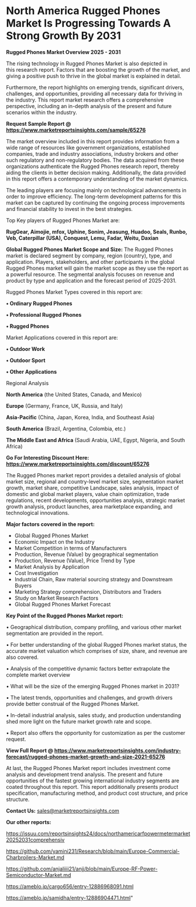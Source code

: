 # North America Rugged Phones Market Is Progressing Towards A Strong Growth By 2031

<Strong> Rugged Phones Market Overview 2025 - 2031</strong>

The rising technology in Rugged Phones Market is also depicted in this research report. Factors that are boosting the growth of the market, and giving a positive push to thrive in the global market is explained in detail.

Furthermore, the report highlights on emerging trends, significant drivers, challenges, and opportunities, providing all necessary data for thriving in the industry. This report market research offers a comprehensive perspective, including an in-depth analysis of the present and future scenarios within the industry.

<strong>Request Sample Report @ <a href=https://www.marketreportsinsights.com/sample/65276>https://www.marketreportsinsights.com/sample/65276</a></strong>

The market overview included in this report provides information from a wide range of resources like government organizations, established companies, trade and industry associations, industry brokers and other such regulatory and non-regulatory bodies. The data acquired from these organizations authenticate the Rugged Phones research report, thereby aiding the clients in better decision making. Additionally, the data provided in this report offers a contemporary understanding of the market dynamics.

The leading players are focusing mainly on technological advancements in order to improve efficiency. The long-term development patterns for this market can be captured by continuing the ongoing process improvements and financial stability to invest in the best strategies.

Top Key players of Rugged Phones Market are:

<strong>RugGear, Aimojie, mfox, Uphine, Sonim, Jeasung, Huadoo, Seals, Runbo, Veb, Caterpillar (USA), Conquest, Lemu, Fadar, Weitu, Daxian</strong>

<strong><b>Global Rugged Phones Market Scope and Size:</b></strong>
The Rugged Phones market is declared segment by company, region (country), type, and application. Players, stakeholders, and other participants in the global Rugged Phones market will gain the market scope as they use the report as a powerful resource. The segmental analysis focuses on revenue and product by type and application and the forecast period of 2025-2031.

Rugged Phones Market Types covered in this report are:

<strong>• Ordinary Rugged Phones

• Professional Rugged Phones

• Rugged Phones</strong>

Market Applications covered in this report are:

<strong>• Outdoor Work

• Outdoor Sport

• Other Applications</strong> 

Regional Analysis

<strong>North America</strong> (the United States, Canada, and Mexico)

<strong>Europe</strong> (Germany, France, UK, Russia, and Italy)

<strong>Asia-Pacific</strong> (China, Japan, Korea, India, and Southeast Asia)

<strong>South America</strong> (Brazil, Argentina, Colombia, etc.)

<strong>The Middle East and Africa</strong> (Saudi Arabia, UAE, Egypt, Nigeria, and South Africa)

<strong>Go For Interesting Discount Here: <a href=https://www.marketreportsinsights.com/discount/65276>https://www.marketreportsinsights.com/discount/65276</a></strong>

The Rugged Phones market report provides a detailed analysis of global market size, regional and country-level market size, segmentation market growth, market share, competitive Landscape, sales analysis, impact of domestic and global market players, value chain optimization, trade regulations, recent developments, opportunities analysis, strategic market growth analysis, product launches, area marketplace expanding, and technological innovations.

<strong><b>Major factors covered in the report:</b></strong>
<ul>
  <li>Global Rugged Phones Market </li>
  <li>Economic Impact on the Industry</li>
  <li>Market Competition in terms of Manufacturers</li>
  <li>Production, Revenue (Value) by geographical segmentation</li>
  <li>Production, Revenue (Value), Price Trend by Type</li>
  <li>Market Analysis by Application</li>
  <li>Cost Investigation</li>
  <li>Industrial Chain, Raw material sourcing strategy and Downstream Buyers</li>
  <li>Marketing Strategy comprehension, Distributors and Traders</li>
  <li>Study on Market Research Factors</li>
  <li>Global Rugged Phones Market Forecast</li>
</ul>

<strong><b>Key Point of the Rugged Phones Market report:</b></strong>

• Geographical distribution, company profiling, and various other market segmentation are provided in the report.

• For better understanding of the global Rugged Phones market status, the accurate market valuation which comprises of size, share, and revenue are also covered.

• Analysis of the competitive dynamic factors better extrapolate the complete market overview

• What will be the size of the emerging Rugged Phones market in 2031?

• The latest trends, opportunities and challenges, and growth drivers provide better construal of the Rugged Phones Market.

• In-detail industrial analysis, sales study, and production understanding shed more light on the future market growth rate and scope.

• Report also offers the opportunity for customization as per the customer request.

<strong><b>View Full Report @ <a href=https://www.marketreportsinsights.com/industry-forecast/rugged-phones-market-growth-and-size-2021-65276>https://www.marketreportsinsights.com/industry-forecast/rugged-phones-market-growth-and-size-2021-65276</a></b></strong>


At last, the Rugged Phones Market report includes investment come analysis and development trend analysis. The present and future opportunities of the fastest growing international industry segments are coated throughout this report. This report additionally presents product specification, manufacturing method, and product cost structure, and price structure.

<strong>Contact Us:</strong>
sales@marketreportsinsights.com

<strong>Our other reports:</strong>

<a href=https://issuu.com/reportsinsights24/docs/northamericarfpowermetermarket20252031comprehensiv>https://issuu.com/reportsinsights24/docs/northamericarfpowermetermarket20252031comprehensiv</a>

<a href=https://github.com/yamini231/Research/blob/main/Europe-Commercial-Charbroilers-Market.md>https://github.com/yamini231/Research/blob/main/Europe-Commercial-Charbroilers-Market.md</a>

<a href=https://github.com/anjaliiii21/anjj/blob/main/Europe-RF-Power-Semiconductor-Market.md>https://github.com/anjaliiii21/anjj/blob/main/Europe-RF-Power-Semiconductor-Market.md</a>

<a href=https://ameblo.jp/cargo656/entry-12886968091.html>https://ameblo.jp/cargo656/entry-12886968091.html</a>

<a href=https://ameblo.jp/samidha/entry-12886904471.html>https://ameblo.jp/samidha/entry-12886904471.html</a>"

